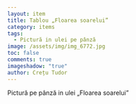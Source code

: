 ```yaml
---
layout: item
title: Tablou „Floarea soarelui”
category: items
tags:
  - Pictură in ulei pe pânză
image: /assets/img/img_6772.jpg
toc: false
comments: true
imageshadow: "true"
author: Crețu Tudor
---
```

Pictură pe pânză in  ulei „Floarea soarelui”